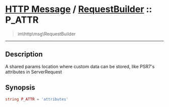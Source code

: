 # [HTTP Message](http.md) / [RequestBuilder](http-RequestBuilder.md) :: P_ATTR
 > im\http\msg\RequestBuilder
____

## Description
A shared params location where custom data can be stored, like PSR7's attributes in ServerRequest

## Synopsis
```php
string P_ATTR = 'attributes'
```

